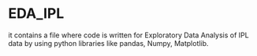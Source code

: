 # EDA_IPL
it contains a file where code is written for Exploratory Data Analysis of IPL data by using python libraries like pandas, Numpy, Matplotlib.
